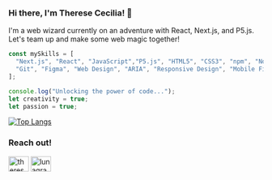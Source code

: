 ### Hi there, I'm Therese Cecilia! 👋

I'm a web wizard currently on an adventure with React, Next.js, and P5.js. 
Let's team up and make some web magic together!

```javascript
const mySkills = [
  "Next.js", "React", "JavaScript","P5.js", "HTML5", "CSS3", "npm", "Node.js",
  "Git", "Figma", "Web Design", "ARIA", "Responsive Design", "Mobile First"
];

console.log("Unlocking the power of code...");
let creativity = true;
let passion = true;
```

[![Top Langs](https://github-readme-stats.vercel.app/api/top-langs/?username=theresececilia&theme=dracula&layout=compact)](https://github.com/anuraghazra/github-readme-stats) 
### Reach out!
<p align="left">
<a href="https://www.linkedin.com/in/therese-johansson-140a221a1/" target="blank"><img align="center" src="https://raw.githubusercontent.com/rahuldkjain/github-profile-readme-generator/master/src/images/icons/Social/linked-in-alt.svg" alt="therese-ceilia" height="30" width="40" /></a>
<a href="https://instagram.com/lunagrace.tech" target="blank"><img align="center" src="https://raw.githubusercontent.com/rahuldkjain/github-profile-readme-generator/master/src/images/icons/Social/instagram.svg" alt="lunagrace instagram" height="30" width="40" /></a>
</p>

